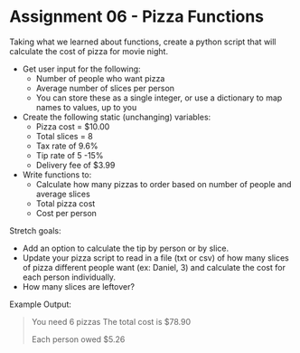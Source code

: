 # Assignment 06 - Pizza Functions

Taking what we learned about functions, create a python script that will calculate the cost of pizza for movie night.  

* Get user input for the following: 
    * Number of people who want pizza
    * Average number of slices per person
    * You can store these as a single integer, or use a dictionary to map names to values, up to you
* Create the following static (unchanging) variables:
    * Pizza cost = $10.00 
    * Total slices = 8 
    * Tax rate of 9.6%
    * Tip rate of 5 -15%
    * Delivery fee of $3.99  
* Write functions to:
    * Calculate how many pizzas to order based on number of people and average slices
    * Total pizza cost
    * Cost per person  

Stretch goals:
* Add an option to calculate the tip by person or by slice.
* Update your pizza script to read in a file (txt or csv) of how many slices of pizza different people want (ex: Daniel, 3) and calculate the cost for each person individually.
* How many slices are leftover?

Example Output:  
> You need 6 pizzas
> The total cost is $78.90
> 
> Each person owed $5.26
 